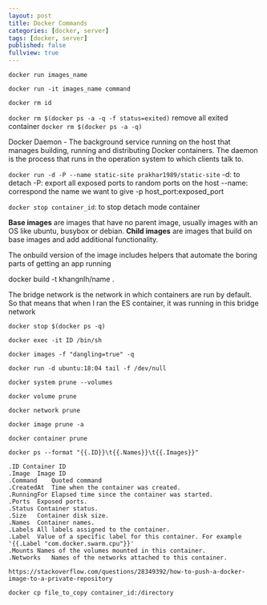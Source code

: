 ```yaml
---
layout: post
title: Docker Commands
categories: [docker, server]
tags: [docker, server]
published: false
fullview: true
---
```


`docker run images_name`

`docker run -it images_name command`

`docker rm id`

`docker rm $(docker ps -a -q -f status=exited)`  remove all exited container
`docker rm $(docker ps -a -q)`

Docker Daemon - The background service running on the host that manages building, running and distributing Docker containers. The daemon is the process that runs in the operation system to which clients talk to.

`docker run -d -P --name static-site prakhar1989/static-site`
-d: to detach
-P: export all exposed ports to random ports on the host
--name: correspond the name we want to give
-p host_port:exposed_port

`docker stop container_id`: to stop detach mode container

**Base images** are images that have no parent image, usually images with an OS like ubuntu, busybox or debian.
**Child images** are images that build on base images and add additional functionality.

The onbuild version of the image includes helpers that automate the boring parts of getting an app running

docker build -t khangnlh/name .

The bridge network is the network in which containers are run by default. So that means that when I ran the ES container, it was running in this bridge network

`docker stop $(docker ps -q)`

`docker exec -it ID /bin/sh`

`docker images -f "dangling=true" -q`

`docker run -d ubuntu:18:04 tail -f /dev/null`

`docker system prune --volumes`

`docker volume prune`

`docker network prune`

`docker image prune -a`

`docker container prune`

`docker ps --format "{{.ID}}\t{{.Names}}\t{{.Images}}"`

```
.ID	Container ID
.Image	Image ID
.Command	Quoted command
.CreatedAt	Time when the container was created.
.RunningFor	Elapsed time since the container was started.
.Ports	Exposed ports.
.Status	Container status.
.Size	Container disk size.
.Names	Container names.
.Labels	All labels assigned to the container.
.Label	Value of a specific label for this container. For example '{{.Label "com.docker.swarm.cpu"}}'
.Mounts	Names of the volumes mounted in this container.
.Networks	Names of the networks attached to this container.
```

`https://stackoverflow.com/questions/28349392/how-to-push-a-docker-image-to-a-private-repository`

`docker cp file_to_copy container_id:/directory`
